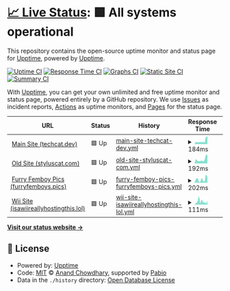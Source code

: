 # [📈 Live Status](https://demo.upptime.js.org): <!--live status--> **🟩 All systems operational**

This repository contains the open-source uptime monitor and status page for [Upptime](https://upptime.js.org), powered by [Upptime](https://github.com/upptime/upptime).

[![Uptime CI](https://github.com/furrykitsune/styluscat-status/workflows/Uptime%20CI/badge.svg)](https://github.com/furrykitsune/styluscat-status/actions?query=workflow%3A%22Uptime+CI%22)
[![Response Time CI](https://github.com/furrykitsune/styluscat-status/workflows/Response%20Time%20CI/badge.svg)](https://github.com/furrykitsune/styluscat-status/actions?query=workflow%3A%22Response+Time+CI%22)
[![Graphs CI](https://github.com/furrykitsune/styluscat-status/workflows/Graphs%20CI/badge.svg)](https://github.com/furrykitsune/styluscat-status/actions?query=workflow%3A%22Graphs+CI%22)
[![Static Site CI](https://github.com/furrykitsune/styluscat-status/workflows/Static%20Site%20CI/badge.svg)](https://github.com/furrykitsune/styluscat-status/actions?query=workflow%3A%22Static+Site+CI%22)
[![Summary CI](https://github.com/furrykitsune/styluscat-status/workflows/Summary%20CI/badge.svg)](https://github.com/furrykitsune/styluscat-status/actions?query=workflow%3A%22Summary+CI%22)

With [Upptime](https://upptime.js.org), you can get your own unlimited and free uptime monitor and status page, powered entirely by a GitHub repository. We use [Issues](https://github.com/upptime/upptime/issues) as incident reports, [Actions](https://github.com/furrykitsune/styluscat-status/actions) as uptime monitors, and [Pages](https://demo.upptime.js.org) for the status page.

<!--start: status pages-->
<!-- This summary is generated by Upptime (https://github.com/upptime/upptime) -->
<!-- Do not edit this manually, your changes will be overwritten -->
<!-- prettier-ignore -->
| URL | Status | History | Response Time | Uptime |
| --- | ------ | ------- | ------------- | ------ |
| <img alt="" src="https://icons.duckduckgo.com/ip3/techcat.dev.ico" height="13"> [Main Site (techcat.dev)](https://techcat.dev) | 🟩 Up | [main-site-techcat-dev.yml](https://github.com/techcat-dev/techcat-site-status/commits/HEAD/history/main-site-techcat-dev.yml) | <details><summary><img alt="Response time graph" src="./graphs/main-site-techcat-dev/response-time-week.png" height="20"> 184ms</summary><br><a href="https://status.techcat.dev/history/main-site-techcat-dev"><img alt="Response time 217" src="https://img.shields.io/endpoint?url=https%3A%2F%2Fraw.githubusercontent.com%2Ftechcat-dev%2Ftechcat-site-status%2FHEAD%2Fapi%2Fmain-site-techcat-dev%2Fresponse-time.json"></a><br><a href="https://status.techcat.dev/history/main-site-techcat-dev"><img alt="24-hour response time 349" src="https://img.shields.io/endpoint?url=https%3A%2F%2Fraw.githubusercontent.com%2Ftechcat-dev%2Ftechcat-site-status%2FHEAD%2Fapi%2Fmain-site-techcat-dev%2Fresponse-time-day.json"></a><br><a href="https://status.techcat.dev/history/main-site-techcat-dev"><img alt="7-day response time 184" src="https://img.shields.io/endpoint?url=https%3A%2F%2Fraw.githubusercontent.com%2Ftechcat-dev%2Ftechcat-site-status%2FHEAD%2Fapi%2Fmain-site-techcat-dev%2Fresponse-time-week.json"></a><br><a href="https://status.techcat.dev/history/main-site-techcat-dev"><img alt="30-day response time 216" src="https://img.shields.io/endpoint?url=https%3A%2F%2Fraw.githubusercontent.com%2Ftechcat-dev%2Ftechcat-site-status%2FHEAD%2Fapi%2Fmain-site-techcat-dev%2Fresponse-time-month.json"></a><br><a href="https://status.techcat.dev/history/main-site-techcat-dev"><img alt="1-year response time 217" src="https://img.shields.io/endpoint?url=https%3A%2F%2Fraw.githubusercontent.com%2Ftechcat-dev%2Ftechcat-site-status%2FHEAD%2Fapi%2Fmain-site-techcat-dev%2Fresponse-time-year.json"></a></details> | <details><summary><a href="https://status.techcat.dev/history/main-site-techcat-dev">100.00%</a></summary><a href="https://status.techcat.dev/history/main-site-techcat-dev"><img alt="All-time uptime 100.00%" src="https://img.shields.io/endpoint?url=https%3A%2F%2Fraw.githubusercontent.com%2Ftechcat-dev%2Ftechcat-site-status%2FHEAD%2Fapi%2Fmain-site-techcat-dev%2Fuptime.json"></a><br><a href="https://status.techcat.dev/history/main-site-techcat-dev"><img alt="24-hour uptime 100.00%" src="https://img.shields.io/endpoint?url=https%3A%2F%2Fraw.githubusercontent.com%2Ftechcat-dev%2Ftechcat-site-status%2FHEAD%2Fapi%2Fmain-site-techcat-dev%2Fuptime-day.json"></a><br><a href="https://status.techcat.dev/history/main-site-techcat-dev"><img alt="7-day uptime 100.00%" src="https://img.shields.io/endpoint?url=https%3A%2F%2Fraw.githubusercontent.com%2Ftechcat-dev%2Ftechcat-site-status%2FHEAD%2Fapi%2Fmain-site-techcat-dev%2Fuptime-week.json"></a><br><a href="https://status.techcat.dev/history/main-site-techcat-dev"><img alt="30-day uptime 100.00%" src="https://img.shields.io/endpoint?url=https%3A%2F%2Fraw.githubusercontent.com%2Ftechcat-dev%2Ftechcat-site-status%2FHEAD%2Fapi%2Fmain-site-techcat-dev%2Fuptime-month.json"></a><br><a href="https://status.techcat.dev/history/main-site-techcat-dev"><img alt="1-year uptime 100.00%" src="https://img.shields.io/endpoint?url=https%3A%2F%2Fraw.githubusercontent.com%2Ftechcat-dev%2Ftechcat-site-status%2FHEAD%2Fapi%2Fmain-site-techcat-dev%2Fuptime-year.json"></a></details>
| <img alt="" src="https://icons.duckduckgo.com/ip3/styluscat.com.ico" height="13"> [Old Site (styluscat.com)](https://styluscat.com) | 🟩 Up | [old-site-styluscat-com.yml](https://github.com/techcat-dev/techcat-site-status/commits/HEAD/history/old-site-styluscat-com.yml) | <details><summary><img alt="Response time graph" src="./graphs/old-site-styluscat-com/response-time-week.png" height="20"> 192ms</summary><br><a href="https://status.techcat.dev/history/old-site-styluscat-com"><img alt="Response time 214" src="https://img.shields.io/endpoint?url=https%3A%2F%2Fraw.githubusercontent.com%2Ftechcat-dev%2Ftechcat-site-status%2FHEAD%2Fapi%2Fold-site-styluscat-com%2Fresponse-time.json"></a><br><a href="https://status.techcat.dev/history/old-site-styluscat-com"><img alt="24-hour response time 343" src="https://img.shields.io/endpoint?url=https%3A%2F%2Fraw.githubusercontent.com%2Ftechcat-dev%2Ftechcat-site-status%2FHEAD%2Fapi%2Fold-site-styluscat-com%2Fresponse-time-day.json"></a><br><a href="https://status.techcat.dev/history/old-site-styluscat-com"><img alt="7-day response time 192" src="https://img.shields.io/endpoint?url=https%3A%2F%2Fraw.githubusercontent.com%2Ftechcat-dev%2Ftechcat-site-status%2FHEAD%2Fapi%2Fold-site-styluscat-com%2Fresponse-time-week.json"></a><br><a href="https://status.techcat.dev/history/old-site-styluscat-com"><img alt="30-day response time 216" src="https://img.shields.io/endpoint?url=https%3A%2F%2Fraw.githubusercontent.com%2Ftechcat-dev%2Ftechcat-site-status%2FHEAD%2Fapi%2Fold-site-styluscat-com%2Fresponse-time-month.json"></a><br><a href="https://status.techcat.dev/history/old-site-styluscat-com"><img alt="1-year response time 214" src="https://img.shields.io/endpoint?url=https%3A%2F%2Fraw.githubusercontent.com%2Ftechcat-dev%2Ftechcat-site-status%2FHEAD%2Fapi%2Fold-site-styluscat-com%2Fresponse-time-year.json"></a></details> | <details><summary><a href="https://status.techcat.dev/history/old-site-styluscat-com">100.00%</a></summary><a href="https://status.techcat.dev/history/old-site-styluscat-com"><img alt="All-time uptime 100.00%" src="https://img.shields.io/endpoint?url=https%3A%2F%2Fraw.githubusercontent.com%2Ftechcat-dev%2Ftechcat-site-status%2FHEAD%2Fapi%2Fold-site-styluscat-com%2Fuptime.json"></a><br><a href="https://status.techcat.dev/history/old-site-styluscat-com"><img alt="24-hour uptime 100.00%" src="https://img.shields.io/endpoint?url=https%3A%2F%2Fraw.githubusercontent.com%2Ftechcat-dev%2Ftechcat-site-status%2FHEAD%2Fapi%2Fold-site-styluscat-com%2Fuptime-day.json"></a><br><a href="https://status.techcat.dev/history/old-site-styluscat-com"><img alt="7-day uptime 100.00%" src="https://img.shields.io/endpoint?url=https%3A%2F%2Fraw.githubusercontent.com%2Ftechcat-dev%2Ftechcat-site-status%2FHEAD%2Fapi%2Fold-site-styluscat-com%2Fuptime-week.json"></a><br><a href="https://status.techcat.dev/history/old-site-styluscat-com"><img alt="30-day uptime 100.00%" src="https://img.shields.io/endpoint?url=https%3A%2F%2Fraw.githubusercontent.com%2Ftechcat-dev%2Ftechcat-site-status%2FHEAD%2Fapi%2Fold-site-styluscat-com%2Fuptime-month.json"></a><br><a href="https://status.techcat.dev/history/old-site-styluscat-com"><img alt="1-year uptime 100.00%" src="https://img.shields.io/endpoint?url=https%3A%2F%2Fraw.githubusercontent.com%2Ftechcat-dev%2Ftechcat-site-status%2FHEAD%2Fapi%2Fold-site-styluscat-com%2Fuptime-year.json"></a></details>
| <img alt="" src="https://icons.duckduckgo.com/ip3/furryfemboys.pics.ico" height="13"> [Furry Femboy Pics (furryfemboys.pics)](https://furryfemboys.pics) | 🟩 Up | [furry-femboy-pics-furryfemboys-pics.yml](https://github.com/techcat-dev/techcat-site-status/commits/HEAD/history/furry-femboy-pics-furryfemboys-pics.yml) | <details><summary><img alt="Response time graph" src="./graphs/furry-femboy-pics-furryfemboys-pics/response-time-week.png" height="20"> 202ms</summary><br><a href="https://status.techcat.dev/history/furry-femboy-pics-furryfemboys-pics"><img alt="Response time 337" src="https://img.shields.io/endpoint?url=https%3A%2F%2Fraw.githubusercontent.com%2Ftechcat-dev%2Ftechcat-site-status%2FHEAD%2Fapi%2Ffurry-femboy-pics-furryfemboys-pics%2Fresponse-time.json"></a><br><a href="https://status.techcat.dev/history/furry-femboy-pics-furryfemboys-pics"><img alt="24-hour response time 301" src="https://img.shields.io/endpoint?url=https%3A%2F%2Fraw.githubusercontent.com%2Ftechcat-dev%2Ftechcat-site-status%2FHEAD%2Fapi%2Ffurry-femboy-pics-furryfemboys-pics%2Fresponse-time-day.json"></a><br><a href="https://status.techcat.dev/history/furry-femboy-pics-furryfemboys-pics"><img alt="7-day response time 202" src="https://img.shields.io/endpoint?url=https%3A%2F%2Fraw.githubusercontent.com%2Ftechcat-dev%2Ftechcat-site-status%2FHEAD%2Fapi%2Ffurry-femboy-pics-furryfemboys-pics%2Fresponse-time-week.json"></a><br><a href="https://status.techcat.dev/history/furry-femboy-pics-furryfemboys-pics"><img alt="30-day response time 291" src="https://img.shields.io/endpoint?url=https%3A%2F%2Fraw.githubusercontent.com%2Ftechcat-dev%2Ftechcat-site-status%2FHEAD%2Fapi%2Ffurry-femboy-pics-furryfemboys-pics%2Fresponse-time-month.json"></a><br><a href="https://status.techcat.dev/history/furry-femboy-pics-furryfemboys-pics"><img alt="1-year response time 337" src="https://img.shields.io/endpoint?url=https%3A%2F%2Fraw.githubusercontent.com%2Ftechcat-dev%2Ftechcat-site-status%2FHEAD%2Fapi%2Ffurry-femboy-pics-furryfemboys-pics%2Fresponse-time-year.json"></a></details> | <details><summary><a href="https://status.techcat.dev/history/furry-femboy-pics-furryfemboys-pics">100.00%</a></summary><a href="https://status.techcat.dev/history/furry-femboy-pics-furryfemboys-pics"><img alt="All-time uptime 100.00%" src="https://img.shields.io/endpoint?url=https%3A%2F%2Fraw.githubusercontent.com%2Ftechcat-dev%2Ftechcat-site-status%2FHEAD%2Fapi%2Ffurry-femboy-pics-furryfemboys-pics%2Fuptime.json"></a><br><a href="https://status.techcat.dev/history/furry-femboy-pics-furryfemboys-pics"><img alt="24-hour uptime 100.00%" src="https://img.shields.io/endpoint?url=https%3A%2F%2Fraw.githubusercontent.com%2Ftechcat-dev%2Ftechcat-site-status%2FHEAD%2Fapi%2Ffurry-femboy-pics-furryfemboys-pics%2Fuptime-day.json"></a><br><a href="https://status.techcat.dev/history/furry-femboy-pics-furryfemboys-pics"><img alt="7-day uptime 100.00%" src="https://img.shields.io/endpoint?url=https%3A%2F%2Fraw.githubusercontent.com%2Ftechcat-dev%2Ftechcat-site-status%2FHEAD%2Fapi%2Ffurry-femboy-pics-furryfemboys-pics%2Fuptime-week.json"></a><br><a href="https://status.techcat.dev/history/furry-femboy-pics-furryfemboys-pics"><img alt="30-day uptime 100.00%" src="https://img.shields.io/endpoint?url=https%3A%2F%2Fraw.githubusercontent.com%2Ftechcat-dev%2Ftechcat-site-status%2FHEAD%2Fapi%2Ffurry-femboy-pics-furryfemboys-pics%2Fuptime-month.json"></a><br><a href="https://status.techcat.dev/history/furry-femboy-pics-furryfemboys-pics"><img alt="1-year uptime 100.00%" src="https://img.shields.io/endpoint?url=https%3A%2F%2Fraw.githubusercontent.com%2Ftechcat-dev%2Ftechcat-site-status%2FHEAD%2Fapi%2Ffurry-femboy-pics-furryfemboys-pics%2Fuptime-year.json"></a></details>
| <img alt="" src="https://icons.duckduckgo.com/ip3/isawiireallyhostingthis.lol.ico" height="13"> [Wii Site (isawiireallyhostingthis.lol)](https://isawiireallyhostingthis.lol) | 🟩 Up | [wii-site-isawiireallyhostingthis-lol.yml](https://github.com/techcat-dev/techcat-site-status/commits/HEAD/history/wii-site-isawiireallyhostingthis-lol.yml) | <details><summary><img alt="Response time graph" src="./graphs/wii-site-isawiireallyhostingthis-lol/response-time-week.png" height="20"> 111ms</summary><br><a href="https://status.techcat.dev/history/wii-site-isawiireallyhostingthis-lol"><img alt="Response time 682" src="https://img.shields.io/endpoint?url=https%3A%2F%2Fraw.githubusercontent.com%2Ftechcat-dev%2Ftechcat-site-status%2FHEAD%2Fapi%2Fwii-site-isawiireallyhostingthis-lol%2Fresponse-time.json"></a><br><a href="https://status.techcat.dev/history/wii-site-isawiireallyhostingthis-lol"><img alt="24-hour response time 80" src="https://img.shields.io/endpoint?url=https%3A%2F%2Fraw.githubusercontent.com%2Ftechcat-dev%2Ftechcat-site-status%2FHEAD%2Fapi%2Fwii-site-isawiireallyhostingthis-lol%2Fresponse-time-day.json"></a><br><a href="https://status.techcat.dev/history/wii-site-isawiireallyhostingthis-lol"><img alt="7-day response time 111" src="https://img.shields.io/endpoint?url=https%3A%2F%2Fraw.githubusercontent.com%2Ftechcat-dev%2Ftechcat-site-status%2FHEAD%2Fapi%2Fwii-site-isawiireallyhostingthis-lol%2Fresponse-time-week.json"></a><br><a href="https://status.techcat.dev/history/wii-site-isawiireallyhostingthis-lol"><img alt="30-day response time 880" src="https://img.shields.io/endpoint?url=https%3A%2F%2Fraw.githubusercontent.com%2Ftechcat-dev%2Ftechcat-site-status%2FHEAD%2Fapi%2Fwii-site-isawiireallyhostingthis-lol%2Fresponse-time-month.json"></a><br><a href="https://status.techcat.dev/history/wii-site-isawiireallyhostingthis-lol"><img alt="1-year response time 682" src="https://img.shields.io/endpoint?url=https%3A%2F%2Fraw.githubusercontent.com%2Ftechcat-dev%2Ftechcat-site-status%2FHEAD%2Fapi%2Fwii-site-isawiireallyhostingthis-lol%2Fresponse-time-year.json"></a></details> | <details><summary><a href="https://status.techcat.dev/history/wii-site-isawiireallyhostingthis-lol">100.00%</a></summary><a href="https://status.techcat.dev/history/wii-site-isawiireallyhostingthis-lol"><img alt="All-time uptime 100.00%" src="https://img.shields.io/endpoint?url=https%3A%2F%2Fraw.githubusercontent.com%2Ftechcat-dev%2Ftechcat-site-status%2FHEAD%2Fapi%2Fwii-site-isawiireallyhostingthis-lol%2Fuptime.json"></a><br><a href="https://status.techcat.dev/history/wii-site-isawiireallyhostingthis-lol"><img alt="24-hour uptime 100.00%" src="https://img.shields.io/endpoint?url=https%3A%2F%2Fraw.githubusercontent.com%2Ftechcat-dev%2Ftechcat-site-status%2FHEAD%2Fapi%2Fwii-site-isawiireallyhostingthis-lol%2Fuptime-day.json"></a><br><a href="https://status.techcat.dev/history/wii-site-isawiireallyhostingthis-lol"><img alt="7-day uptime 100.00%" src="https://img.shields.io/endpoint?url=https%3A%2F%2Fraw.githubusercontent.com%2Ftechcat-dev%2Ftechcat-site-status%2FHEAD%2Fapi%2Fwii-site-isawiireallyhostingthis-lol%2Fuptime-week.json"></a><br><a href="https://status.techcat.dev/history/wii-site-isawiireallyhostingthis-lol"><img alt="30-day uptime 100.00%" src="https://img.shields.io/endpoint?url=https%3A%2F%2Fraw.githubusercontent.com%2Ftechcat-dev%2Ftechcat-site-status%2FHEAD%2Fapi%2Fwii-site-isawiireallyhostingthis-lol%2Fuptime-month.json"></a><br><a href="https://status.techcat.dev/history/wii-site-isawiireallyhostingthis-lol"><img alt="1-year uptime 100.00%" src="https://img.shields.io/endpoint?url=https%3A%2F%2Fraw.githubusercontent.com%2Ftechcat-dev%2Ftechcat-site-status%2FHEAD%2Fapi%2Fwii-site-isawiireallyhostingthis-lol%2Fuptime-year.json"></a></details>

<!--end: status pages-->

[**Visit our status website →**](https://demo.upptime.js.org)

## 📄 License

- Powered by: [Upptime](https://github.com/upptime/upptime)
- Code: [MIT](./LICENSE) © [Anand Chowdhary](https://anandchowdhary.com), supported by [Pabio](https://pabio.com)
- Data in the `./history` directory: [Open Database License](https://opendatacommons.org/licenses/odbl/1-0/)
